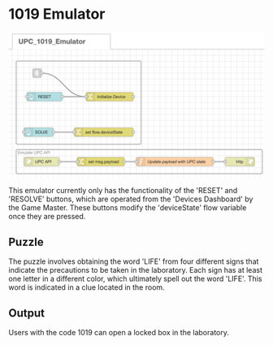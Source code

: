 # 1019 Emulator

![Emulator Flow](https://github.com/gabrielcor/node-redescape-EscapeRoomSupplier/blob/develop_Rodrigo/Documentation/screenshots/1019-0.png)

This emulator currently only has the functionality of the 'RESET' and 'RESOLVE' buttons, which are operated from the 'Devices Dashboard' by the Game Master.
These buttons modify the 'deviceState' flow variable once they are pressed.


## Puzzle 
The puzzle involves obtaining the word 'LIFE' from four different signs that indicate the precautions to be taken in the laboratory. Each sign has at least one letter in a different color, which ultimately spell out the word 'LIFE'. This word is indicated in a clue located in the room.


## Output
Users with the code 1019 can open a locked box in the laboratory.